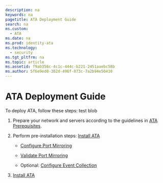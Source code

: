 ```yaml
---
description: na
keywords: na
pagetitle: ATA Deployment Guide
search: na
ms.custom: 
  - ATA
ms.date: na
ms.prod: identity-ata
ms.technology: 
  - security
ms.tgt_pltfrm: na
ms.topic: article
ms.assetid: f9ab356c-4c1c-444c-b221-2451aaebc58b
ms.author: 5f6e9ed0-302d-496f-873c-7a2b94e50410
---
```

# ATA Deployment Guide
To deploy ATA, follow these steps: test blob

1. Prepare your network and servers according to the guidelines in [ATA Prerequisites](./small.md).

2. Perform pre-installation steps: [Install ATA](./large.md)

   - [Configure Port Mirroring](./small.md)

   - [Validate Port Mirroring](./small.md)

   - Optional: [Configure Event Collection](./small.md)

3. [Install ATA](./large.md)

